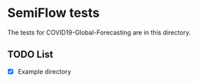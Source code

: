 # SemiFlow tests
The tests for COVID19-Global-Forecasting are in this directory. 

## TODO List
 - [x] Example directory

 
